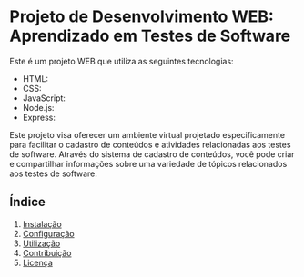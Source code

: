 <link rel="stylesheet" href="https://cdnjs.cloudflare.com/ajax/libs/font-awesome/5.15.4/css/all.min.css" integrity="sha512-cyW8y5+fc3rNu5uPHWmqYhXzvH60En9skZgVdwIuH58/GjmdLNo89gN50uq5QW92lDqurL8t+e+lmugmn09ybw==" crossorigin="anonymous" referrerpolicy="no-referrer" />

# Projeto de Desenvolvimento WEB: Aprendizado em Testes de Software

Este é um projeto WEB que utiliza as seguintes tecnologias:
- HTML: <i class="fab fa-html5"></i>
- CSS: <i class="fab fa-css3-alt"></i>
- JavaScript: <i class="fab fa-js-square"></i>
- Node.js: <i class="fab fa-node-js"></i>
- Express: <i class="fab fa-node-js"></i> 


 Este projeto visa oferecer um ambiente virtual projetado especificamente para facilitar o cadastro de conteúdos e atividades relacionadas aos testes de software.
 Através do sistema de cadastro de conteúdos, você pode criar e compartilhar informações sobre uma variedade de tópicos relacionados aos testes de software.

## Índice

1. [Instalação](#instalação)
2. [Configuração](#configuração)
3. [Utilização](#utilização)
4. [Contribuição](#contribuição)
5. [Licença](#licença)
